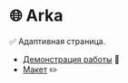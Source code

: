 # 🌐 **Arka**  

✅ Адаптивная страница.  

- [Демонстрация работы](https://arka.pages.dev/) 🔗   
- [Макет](https://www.figma.com/file/0S3Ad4hQP9FloidOMa3eWo/Arka?node-id=0%3A1) ✏️  
